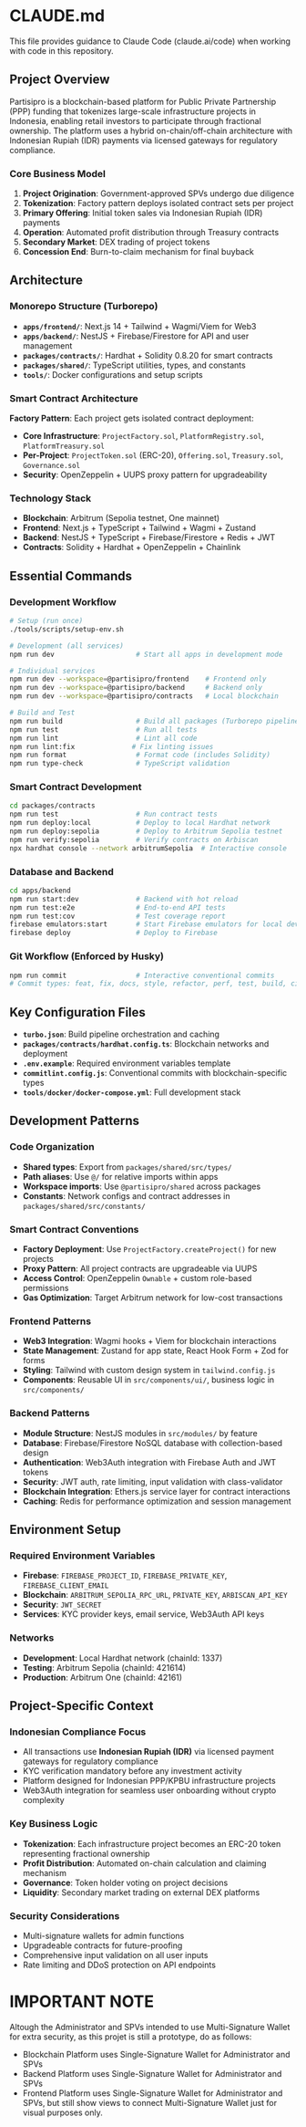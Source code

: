 # CLAUDE.md

This file provides guidance to Claude Code (claude.ai/code) when working with
code in this repository.

## Project Overview

Partisipro is a blockchain-based platform for Public Private Partnership (PPP)
funding that tokenizes large-scale infrastructure projects in Indonesia,
enabling retail investors to participate through fractional ownership. The
platform uses a hybrid on-chain/off-chain architecture with Indonesian Rupiah
(IDR) payments via licensed gateways for regulatory compliance.

### Core Business Model

1. **Project Origination**: Government-approved SPVs undergo due diligence
2. **Tokenization**: Factory pattern deploys isolated contract sets per project
3. **Primary Offering**: Initial token sales via Indonesian Rupiah (IDR)
   payments
4. **Operation**: Automated profit distribution through Treasury contracts
5. **Secondary Market**: DEX trading of project tokens
6. **Concession End**: Burn-to-claim mechanism for final buyback

## Architecture

### Monorepo Structure (Turborepo)

- **`apps/frontend/`**: Next.js 14 + Tailwind + Wagmi/Viem for Web3
- **`apps/backend/`**: NestJS + Firebase/Firestore for API and user management
- **`packages/contracts/`**: Hardhat + Solidity 0.8.20 for smart contracts
- **`packages/shared/`**: TypeScript utilities, types, and constants
- **`tools/`**: Docker configurations and setup scripts

### Smart Contract Architecture

**Factory Pattern**: Each project gets isolated contract deployment:

- **Core Infrastructure**: `ProjectFactory.sol`, `PlatformRegistry.sol`,
  `PlatformTreasury.sol`
- **Per-Project**: `ProjectToken.sol` (ERC-20), `Offering.sol`, `Treasury.sol`,
  `Governance.sol`
- **Security**: OpenZeppelin + UUPS proxy pattern for upgradeability

### Technology Stack

- **Blockchain**: Arbitrum (Sepolia testnet, One mainnet)
- **Frontend**: Next.js + TypeScript + Tailwind + Wagmi + Zustand
- **Backend**: NestJS + TypeScript + Firebase/Firestore + Redis + JWT
- **Contracts**: Solidity + Hardhat + OpenZeppelin + Chainlink

## Essential Commands

### Development Workflow

```bash
# Setup (run once)
./tools/scripts/setup-env.sh

# Development (all services)
npm run dev                    # Start all apps in development mode

# Individual services
npm run dev --workspace=@partisipro/frontend    # Frontend only
npm run dev --workspace=@partisipro/backend     # Backend only
npm run dev --workspace=@partisipro/contracts   # Local blockchain

# Build and Test
npm run build                  # Build all packages (Turborepo pipeline)
npm run test                   # Run all tests
npm run lint                   # Lint all code
npm run lint:fix              # Fix linting issues
npm run format                 # Format code (includes Solidity)
npm run type-check             # TypeScript validation
```

### Smart Contract Development

```bash
cd packages/contracts
npm run test                   # Run contract tests
npm run deploy:local           # Deploy to local Hardhat network
npm run deploy:sepolia         # Deploy to Arbitrum Sepolia testnet
npm run verify:sepolia         # Verify contracts on Arbiscan
npx hardhat console --network arbitrumSepolia  # Interactive console
```

### Database and Backend

```bash
cd apps/backend
npm run start:dev              # Backend with hot reload
npm run test:e2e               # End-to-end API tests
npm run test:cov               # Test coverage report
firebase emulators:start       # Start Firebase emulators for local development
firebase deploy                # Deploy to Firebase
```

### Git Workflow (Enforced by Husky)

```bash
npm run commit                 # Interactive conventional commits
# Commit types: feat, fix, docs, style, refactor, perf, test, build, ci, chore, contract, deploy
```

## Key Configuration Files

- **`turbo.json`**: Build pipeline orchestration and caching
- **`packages/contracts/hardhat.config.ts`**: Blockchain networks and deployment
- **`.env.example`**: Required environment variables template
- **`commitlint.config.js`**: Conventional commits with blockchain-specific
  types
- **`tools/docker/docker-compose.yml`**: Full development stack

## Development Patterns

### Code Organization

- **Shared types**: Export from `packages/shared/src/types/`
- **Path aliases**: Use `@/` for relative imports within apps
- **Workspace imports**: Use `@partisipro/shared` across packages
- **Constants**: Network configs and contract addresses in
  `packages/shared/src/constants/`

### Smart Contract Conventions

- **Factory Deployment**: Use `ProjectFactory.createProject()` for new projects
- **Proxy Pattern**: All project contracts are upgradeable via UUPS
- **Access Control**: OpenZeppelin `Ownable` + custom role-based permissions
- **Gas Optimization**: Target Arbitrum network for low-cost transactions

### Frontend Patterns

- **Web3 Integration**: Wagmi hooks + Viem for blockchain interactions
- **State Management**: Zustand for app state, React Hook Form + Zod for forms
- **Styling**: Tailwind with custom design system in `tailwind.config.js`
- **Components**: Reusable UI in `src/components/ui/`, business logic in
  `src/components/`

### Backend Patterns

- **Module Structure**: NestJS modules in `src/modules/` by feature
- **Database**: Firebase/Firestore NoSQL database with collection-based design
- **Authentication**: Web3Auth integration with Firebase Auth and JWT tokens
- **Security**: JWT auth, rate limiting, input validation with class-validator
- **Blockchain Integration**: Ethers.js service layer for contract interactions
- **Caching**: Redis for performance optimization and session management

## Environment Setup

### Required Environment Variables

- **Firebase**: `FIREBASE_PROJECT_ID`, `FIREBASE_PRIVATE_KEY`,
  `FIREBASE_CLIENT_EMAIL`
- **Blockchain**: `ARBITRUM_SEPOLIA_RPC_URL`, `PRIVATE_KEY`, `ARBISCAN_API_KEY`
- **Security**: `JWT_SECRET`
- **Services**: KYC provider keys, email service, Web3Auth API keys

### Networks

- **Development**: Local Hardhat network (chainId: 1337)
- **Testing**: Arbitrum Sepolia (chainId: 421614)
- **Production**: Arbitrum One (chainId: 42161)

## Project-Specific Context

### Indonesian Compliance Focus

- All transactions use **Indonesian Rupiah (IDR)** via licensed payment gateways
  for regulatory compliance
- KYC verification mandatory before any investment activity
- Platform designed for Indonesian PPP/KPBU infrastructure projects
- Web3Auth integration for seamless user onboarding without crypto complexity

### Key Business Logic

- **Tokenization**: Each infrastructure project becomes an ERC-20 token
  representing fractional ownership
- **Profit Distribution**: Automated on-chain calculation and claiming mechanism
- **Governance**: Token holder voting on project decisions
- **Liquidity**: Secondary market trading on external DEX platforms

### Security Considerations

- Multi-signature wallets for admin functions
- Upgradeable contracts for future-proofing
- Comprehensive input validation on all user inputs
- Rate limiting and DDoS protection on API endpoints

# IMPORTANT NOTE

Altough the Administrator and SPVs intended to use Multi-Signature Wallet for
extra security, as this projet is still a prototype, do as follows:

- Blockchain Platform uses Single-Signature Wallet for Administrator and SPVs
- Backend Platform uses Single-Signature Wallet for Administrator and SPVs
- Frontend Platform uses Single-Signature Wallet for Administrator and SPVs, but
  still show views to connect Multi-Signature Wallet just for visual purposes
  only.
